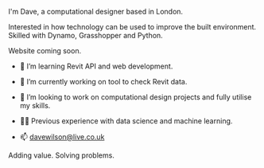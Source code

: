 I'm Dave, a computational designer based in London. 

Interested in how technology can be used to improve the built environment. Skilled with Dynamo, Grasshopper and Python. 

Website coming soon. 



- 🌱 I’m learning Revit API and web development. 

- 🔭 I’m currently working on tool to check Revit data.

- 👯 I’m looking to work on computational design projects and fully utilise my skills. 

- 🧑‍💻 Previous experience with data science and machine learning. 

- 📫 davewilson@live.co.uk

Adding value. Solving problems.


<!--
**davewilsonxyz/davewilsonxyz** is a ✨ _special_ ✨ repository because its `README.md` (this file) appears on your GitHub profile.

Here are some ideas to get you started:

Emojis [LINK](https://github.com/ikatyang/emoji-cheat-sheet)

- 👯 I’m looking to collaborate on ...
- 🤔 I’m looking for help with ...
- 💬 Ask me about ...
- 😄 Pronouns: ...
- ⚡ Fun fact: ...
-->
